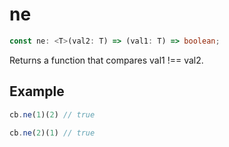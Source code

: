 # ne

```ts
const ne: <T>(val2: T) => (val1: T) => boolean;
```

Returns a function that compares val1 !== val2.

## Example

```ts
cb.ne(1)(2) // true
```

```ts
cb.ne(2)(1) // true
```
